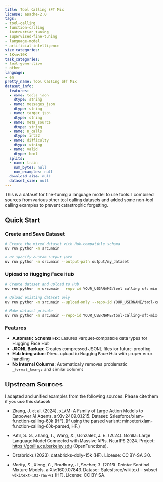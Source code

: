 ```yaml
---
title: Tool Calling SFT Mix
license: apache-2.0
tags:
- tool-calling
- function-calling
- instruction-tuning
- supervised-fine-tuning
- language-model
- artificial-intelligence
size_categories:
- 1K<n<10K
task_categories:
- text-generation
- other
language:
- en
pretty_name: Tool Calling SFT Mix
dataset_info:
  features:
  - name: tools_json
    dtype: string
  - name: messages_json
    dtype: string
  - name: target_json
    dtype: string
  - name: meta_source
    dtype: string
  - name: n_calls
    dtype: int32
  - name: difficulty
    dtype: string
  - name: valid
    dtype: bool
  splits:
  - name: train
    num_bytes: null
    num_examples: null
  download_size: null
  dataset_size: null
---
```


This is a dataset for fine-tuning a language model to use tools. I combined sources from various other tool calling datasets and added some non-tool calling examples to prevent catastrophic forgetting.

## Quick Start

### Create and Save Dataset

```bash
# Create the mixed dataset with Hub-compatible schema
uv run python -m src.main

# Or specify custom output path
uv run python -m src.main --output-path output/my_dataset
```

### Upload to Hugging Face Hub

```bash
# Create dataset and upload to Hub
uv run python -m src.main --repo-id YOUR_USERNAME/tool-calling-sft-mix-v1

# Upload existing dataset only
uv run python -m src.main --upload-only --repo-id YOUR_USERNAME/tool-calling-sft-mix-v1

# Make dataset private
uv run python -m src.main --repo-id YOUR_USERNAME/tool-calling-sft-mix-v1 --private
```

### Features

- **Automatic Schema Fix**: Ensures Parquet-compatible data types for Hugging Face Hub
- **JSONL Backup**: Creates compressed JSONL files for future-proofing
- **Hub Integration**: Direct upload to Hugging Face Hub with proper error handling
- **No Internal Columns**: Automatically removes problematic `_format_kwargs` and similar columns

## Upstream Sources

I adapted and unified examples from the following sources. Please cite them if you use this dataset:

- Zhang, J. et al. (2024). xLAM: A Family of Large Action Models to Empower AI Agents. arXiv:2409.03215.
  Dataset: Salesforce/xlam-function-calling-60k (HF).
  (If using the parsed variant: minpeter/xlam-function-calling-60k-parsed, HF.)

- Patil, S. G., Zhang, T., Wang, X., Gonzalez, J. E. (2024). Gorilla: Large Language Model Connected with Massive APIs.
  NeurIPS 2024. Project: <https://gorilla.cs.berkeley.edu> (OpenFunctions).

- Databricks (2023). databricks-dolly-15k (HF). License: CC BY-SA 3.0.

- Merity, S., Xiong, C., Bradbury, J., Socher, R. (2016). Pointer Sentinel Mixture Models. arXiv:1609.07843.
  Dataset: Salesforce/wikitext – subset `wikitext-103-raw-v1` (HF). License: CC BY-SA.
